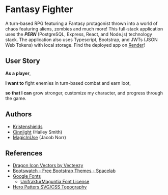 # Fantasy Fighter
A turn-based RPG featuring a Fantasy protagonist thrown into a world of chaos featuring aliens, zombies and much more! This full-stack application uses the ***PERN*** (PostgreSQL, Express, React, and Node.js) technology stack. The application also uses Typescript, Bootstrap, and JWTs (JSON Web Tokens) with local storage. Find the deployed app on [Render]()!

## User Story

**As a player**,

**I want to** fight enemies in turn-based combat and earn loot,

**so that I can** grow stronger, customize my character, and progress through the game.

## Authors

- [Kristenshields](https://github.com/Kristenshields)
- [Cinnlight](https://github.com/Cinnlight) (Hailey Smith)
- [MagicInUse](https://github.com/MagicInUse) (Jacob Norr)

## References

- [Dragon Icon Vectors by Vecteezy](https://www.vecteezy.com/free-vector/dragon-icon)
- [Bootswatch - Free Bootstrap Themes - Spacelab](https://bootswatch.com/spacelab)
- [Google Fonts](https://fonts.google.com/)
  - [UnifrakturMaguntia Font License](https://fonts.google.com/specimen/UnifrakturMaguntia/license)
- [Hero Patters SVG/CSS Topography](https://heropatterns.com/)
